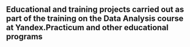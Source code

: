 ## Educational and training projects carried out as part of the training on the Data Analysis сourse at Yandex.Practicum and other educational programs
